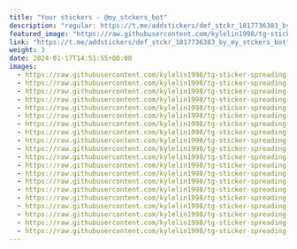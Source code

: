 ```yaml
---
title: "Your stickers - @my_stckers_bot"
description: "regular: https://t.me/addstickers/def_stckr_1817736383_by_my_stckers_bot"
featured_image: "https://raw.githubusercontent.com/kylelin1998/tg-sticker-spreading-worldwide-images/main/img/86393e45-c006-41bd-b773-778df7465b7e.jpg"
link: "https://t.me/addstickers/def_stckr_1817736383_by_my_stckers_bot"
weight: 3
date: 2024-01-17T14:51:55+08:00
images:
  - https://raw.githubusercontent.com/kylelin1998/tg-sticker-spreading-worldwide-images/main/img/86393e45-c006-41bd-b773-778df7465b7e.jpg
  - https://raw.githubusercontent.com/kylelin1998/tg-sticker-spreading-worldwide-images/main/img/e3bd66a1-c3d2-4691-aa78-060ea041f841.jpg
  - https://raw.githubusercontent.com/kylelin1998/tg-sticker-spreading-worldwide-images/main/img/ad4f19d8-6ac6-4b64-bead-19aa28bdd1fb.jpg
  - https://raw.githubusercontent.com/kylelin1998/tg-sticker-spreading-worldwide-images/main/img/95b7592c-bd85-4708-9a5f-64997cd42c2d.jpg
  - https://raw.githubusercontent.com/kylelin1998/tg-sticker-spreading-worldwide-images/main/img/b74e5b4b-9ae8-419e-a667-68b2d5419334.jpg
  - https://raw.githubusercontent.com/kylelin1998/tg-sticker-spreading-worldwide-images/main/img/81f55df0-a8de-48ba-a215-6ffe69803dad.jpg
  - https://raw.githubusercontent.com/kylelin1998/tg-sticker-spreading-worldwide-images/main/img/bcd3db3b-3d53-4630-89b0-7f2eb77c7bcb.jpg
  - https://raw.githubusercontent.com/kylelin1998/tg-sticker-spreading-worldwide-images/main/img/1aa08aa3-a54c-4f94-8251-24e6ed882f47.jpg
  - https://raw.githubusercontent.com/kylelin1998/tg-sticker-spreading-worldwide-images/main/img/fcb1d713-5f0f-440f-a629-4c19869a92f6.jpg
  - https://raw.githubusercontent.com/kylelin1998/tg-sticker-spreading-worldwide-images/main/img/06a95c63-365f-4a95-8c12-0c3e0d32363b.jpg
  - https://raw.githubusercontent.com/kylelin1998/tg-sticker-spreading-worldwide-images/main/img/6a4766b9-ec86-4651-82ae-18434ba18cf5.jpg
  - https://raw.githubusercontent.com/kylelin1998/tg-sticker-spreading-worldwide-images/main/img/505c4b61-9775-4d47-be38-e97308f14d38.jpg
  - https://raw.githubusercontent.com/kylelin1998/tg-sticker-spreading-worldwide-images/main/img/aa576aa7-6063-40de-8daf-9489002b1581.jpg
  - https://raw.githubusercontent.com/kylelin1998/tg-sticker-spreading-worldwide-images/main/img/8f301888-a3db-43c7-a338-f2261916b081.jpg
  - https://raw.githubusercontent.com/kylelin1998/tg-sticker-spreading-worldwide-images/main/img/0d260240-7466-4498-88aa-394c44d6cfce.jpg
  - https://raw.githubusercontent.com/kylelin1998/tg-sticker-spreading-worldwide-images/main/img/63eeae63-a5e1-4a02-9ebc-2cda8e7bda83.jpg
  - https://raw.githubusercontent.com/kylelin1998/tg-sticker-spreading-worldwide-images/main/img/34ae6482-1719-432b-9b00-599c8b0995e2.jpg
  - https://raw.githubusercontent.com/kylelin1998/tg-sticker-spreading-worldwide-images/main/img/c46f8856-64b8-48c2-9d46-5fafd5f02109.jpg
  - https://raw.githubusercontent.com/kylelin1998/tg-sticker-spreading-worldwide-images/main/img/ffb8df54-07fc-4180-8231-b7456f001e63.jpg
  - https://raw.githubusercontent.com/kylelin1998/tg-sticker-spreading-worldwide-images/main/img/064b375c-f78f-4e49-a5a8-a3c6516c86a5.jpg
---
```

